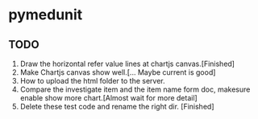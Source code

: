 # pymedunit
## TODO
1. Draw the horizontal refer value lines at chartjs canvas.[Finished]
2. Make Chartjs canvas show well.[... Maybe current is good]
3. How to upload the html folder to the server.
4. Compare the investigate item and the item name form doc, makesure enable show more chart.[Almost wait for more detail]
5. Delete these test code and rename the right dir. [Finished]
